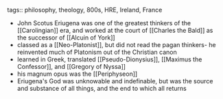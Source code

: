 tags:: philosophy, theology, 800s, HRE, Ireland, France

- John Scotus Eriugena was one of the greatest thinkers of the [[Carolingian]] era, and worked at the court of [[Charles the Bald]] as the successor of [[Alcuin of York]]
- classed as a [[Neo-Platonist]], but did not read the pagan thinkers- he reinvented much of Platonism out of the Christian canon
- learned in Greek, translated [[Pseudo-Dionysius]], [[Maximus the Confessor]], and [[Gregory of Nyssa]]
- his magnum opus was the [[Periphyseon]]
- Eriugena's God was unknowable and indefinable, but was the source and substance of all things, and the end to which all returns